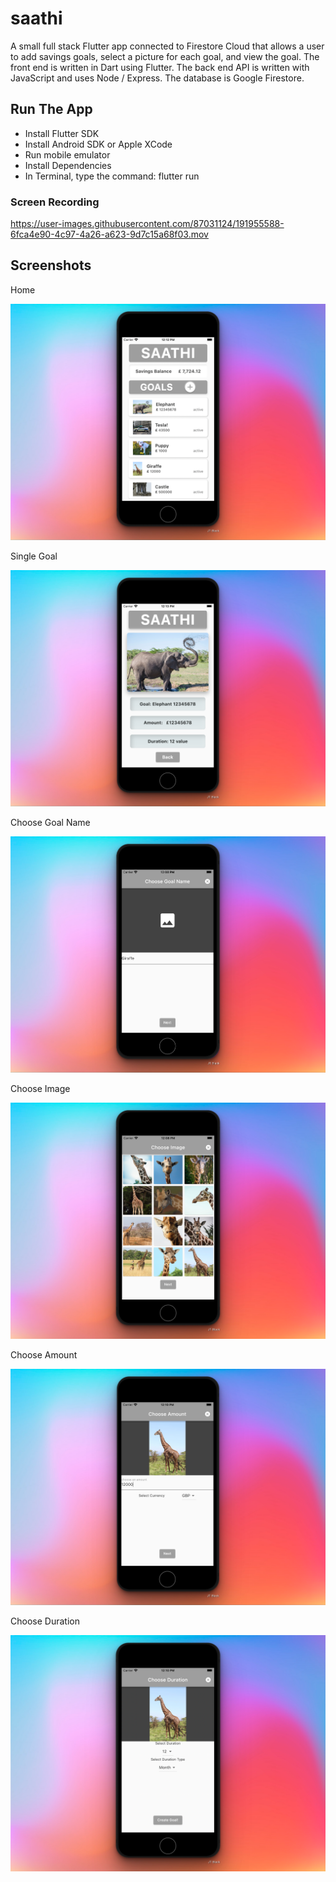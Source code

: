 # saathi

A small full stack Flutter app connected to Firestore Cloud that allows a user to add savings goals, select a picture for each goal, and view the goal. The front end is written in Dart using Flutter. The back end API is written with JavaScript and uses Node / Express. The database is Google Firestore. 

## Run The App

- Install Flutter SDK
- Install Android SDK or Apple XCode
- Run mobile emulator
- Install Dependencies
- In Terminal, type the command: flutter run


### Screen Recording

<p style="text-align:center">



https://user-images.githubusercontent.com/87031124/191955588-6fca4e90-4c97-4a26-a623-9d7c15a68f03.mov



</p>

## Screenshots

Home	
<p style="text-align:center">
  <img  src="images/HomePage.png">
</p>
Single Goal
<p style="text-align:center">
  <img  src="images/SingleGoal.png">
</p>
Choose Goal Name
<p style="text-align:center">
  <img  src="images/ChooseName.png">
</p>
Choose Image
<p style="text-align:center">
  <img  src="images/ChooseImage.png">
</p>
Choose Amount
<p style="text-align:center">
  <img  src="images/ChooseAmount.png">
</p>
Choose Duration
<p style="text-align:center">
  <img  src="images/ChooseDuration.png">
</p>
